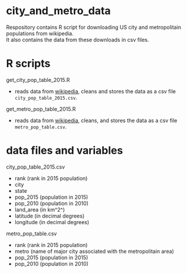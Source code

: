 # city_and_metro_data
Respository contains R script for downloading US city and metropolitain populations from wikipedia.  
It also contains the data from these downloads in csv files.  

# R scripts  
get_city_pop_table_2015.R
- reads data from [wikipedia](https://en.wikipedia.org/wiki/List_of_United_States_cities_by_population), cleans and stores the data as a csv file `city_pop_table_2015.csv`.

get_metro_pop_table_2015.R
- reads data from [wikipedia](https://en.wikipedia.org/wiki/List_of_Metropolitan_Statistical_Areas), cleans, and stores the data as a csv file `metro_pop_table.csv`.   

# data files and variables 
city_pop_table_2015.csv
- rank  (rank in 2015 population)   
- city  
- state  
- pop_2015 (population in 2015)   
- pop_2010 (population in 2010)   
- land_area	(in km^2^)   
- latitude (in decimal degrees)   
- longitude (in decimal degrees)   

metro_pop_table.csv
- rank (rank in 2015 population)  
- metro (name of major city associated with the metropolitain area)
- pop_2015 (population in 2015)  
- pop_2010 (population in 2010)  
